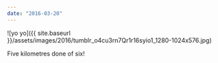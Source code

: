 ```yaml
---
date: "2016-03-20"
---
```


![yo yo]({{ site.baseurl }}/assets/images/2016/tumblr_o4cu3rn7Qr1r16syio1_1280-1024x576.jpg)

Five kilometres done of six!
